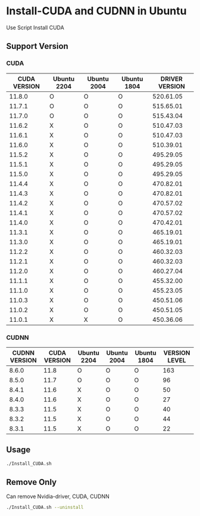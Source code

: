 # Install-CUDA and CUDNN in Ubuntu
Use Script Install CUDA

## Support Version

### CUDA
| CUDA VERSION | Ubuntu 2204 | Ubuntu 2004 | Ubuntu 1804 |   DRIVER VERSION   |
| ------------ | ----------- | ----------- | ----------- | ------------------ |
|    11.8.0    |      O      |      O      |      O      |      520.61.05     |
|    11.7.1    |      O      |      O      |      O      |      515.65.01     |
|    11.7.0    |      O      |      O      |      O      |      515.43.04     |
|    11.6.2    |      X      |      O      |      O      |      510.47.03     |
|    11.6.1    |      X      |      O      |      O      |      510.47.03     |
|    11.6.0    |      X      |      O      |      O      |      510.39.01     |
|    11.5.2    |      X      |      O      |      O      |      495.29.05     |
|    11.5.1    |      X      |      O      |      O      |      495.29.05     |
|    11.5.0    |      X      |      O      |      O      |      495.29.05     |
|    11.4.4    |      X      |      O      |      O      |      470.82.01     |
|    11.4.3    |      X      |      O      |      O      |      470.82.01     |
|    11.4.2    |      X      |      O      |      O      |      470.57.02     |
|    11.4.1    |      X      |      O      |      O      |      470.57.02     |
|    11.4.0    |      X      |      O      |      O      |      470.42.01     |
|    11.3.1    |      X      |      O      |      O      |      465.19.01     |
|    11.3.0    |      X      |      O      |      O      |      465.19.01     |
|    11.2.2    |      X      |      O      |      O      |      460.32.03     |
|    11.2.1    |      X      |      O      |      O      |      460.32.03     |
|    11.2.0    |      X      |      O      |      O      |      460.27.04     |
|    11.1.1    |      X      |      O      |      O      |      455.32.00     |
|    11.1.0    |      X      |      O      |      O      |      455.23.05     |
|    11.0.3    |      X      |      O      |      O      |      450.51.06     |
|    11.0.2    |      X      |      O      |      O      |      450.51.05     |
|    11.0.1    |      X      |      X      |      O      |      450.36.06     |

### CUDNN
| CUDNN VERSION | CUDA VERSION | Ubuntu 2204 | Ubuntu 2004 | Ubuntu 1804 | VERSION LEVEL |
| ------------- | ------------ | ----------- | ----------- | ----------- | ------------- |
|     8.6.0     |     11.8     |      O      |      O      |      O      |      163      |
|     8.5.0     |     11.7     |      O      |      O      |      O      |       96      |
|     8.4.1     |     11.6     |      X      |      O      |      O      |       50      |
|     8.4.0     |     11.6     |      X      |      O      |      O      |       27      |
|     8.3.3     |     11.5     |      X      |      O      |      O      |       40      |
|     8.3.2     |     11.5     |      X      |      O      |      O      |       44      |
|     8.3.1     |     11.5     |      X      |      O      |      O      |       22      |

## Usage

```bash
./Install_CUDA.sh
```

## Remove Only
Can remove Nvidia-driver, CUDA, CUDNN
```bash
./Install_CUDA.sh --uninstall
```




